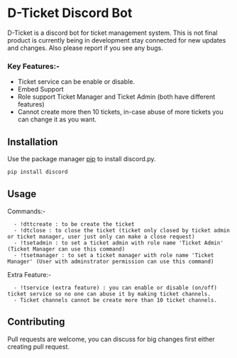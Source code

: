 # D-Ticket Discord Bot

D-Ticket is a discord bot for ticket management system. This is not final product is currently being in development stay connected for new updates and changes. Also please report if you see any bugs.
### Key Features:-
- Ticket service can be enable or disable.
- Embed Support
- Role support Ticket Manager and Ticket Admin (both have different features)
- Cannot create more then 10 tickets, in-case abuse of more tickets you can change it as you want.

## Installation

Use the package manager [pip](https://pypi.org/project/discord.py/) to install discord.py.

```bash
pip install discord
```

## Usage

Commands:-
```
  - !dttcreate : to be create the ticket
  - !dtclose : to close the ticket (ticket only closed by ticket admin or ticket manager, user just only can make a close request)
  - !tsetadmin : to set a ticket admin with role name 'Ticket Admin' (Ticket Manager can use this command)
  - !tsetmanager : to set a ticket manager with role name 'Ticket Manager' (User with adminstrator permission can use this command)
```
Extra Feature:-
``` 
  - !tservice (extra feature) : you can enable or disable (on/off) ticket service so no one can abuse it by making ticket channels.
  - Ticket channels cannot be create more than 10 ticket channels.

```

## Contributing
Pull requests are welcome, you can discuss for big changes first either creating pull request.
